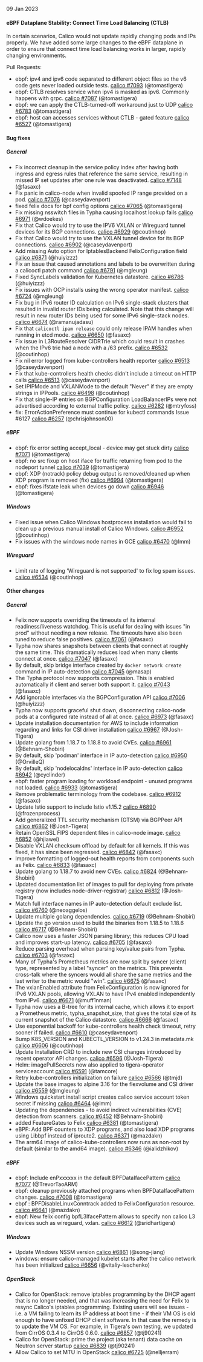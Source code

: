 09 Jan 2023

#### eBPF Dataplane Stability: Connect Time Load Balancing (CTLB)

In certain scenarios, Calico would not update rapidly changing pods and IPs properly. We have added
some large changes to the eBPF dataplane in order to ensure that connect time load balancing works
in larger, rapidly changing environments.

Pull Requests:
 - ebpf: ipv4 and ipv6 code separated to different object files so the v6 code gets never loaded outside tests. [calico #7093](https://github.com/projectcalico/calico/pull/7093) (@tomastigera)
 - ebpf: CTLB resolves service when ipv4 is masked as ipv6. Commonly happens with grpc. [calico #7087](https://github.com/projectcalico/calico/pull/7087) (@tomastigera)
 - ebpf: we can apply the CTLB-turned-off workaround just to UDP [calico #6783](https://github.com/projectcalico/calico/pull/6783) (@tomastigera)
 - ebpf: host can accesses services without CTLB - gated feature [calico #6527](https://github.com/projectcalico/calico/pull/6527) (@tomastigera)

#### Bug fixes

##### General
 - Fix incorrect cleanup in the service policy index after having both ingress and egress rules that reference the same service, resulting in missed IP set updates after one rule was deactivated. [calico #7148](https://github.com/projectcalico/calico/pull/7148) (@fasaxc)
 - Fix panic in calico-node when invalid spoofed IP range provided on a pod. [calico #7076](https://github.com/projectcalico/calico/pull/7076) (@caseydavenport)
 - fixed felix docs for bpf config options [calico #7065](https://github.com/projectcalico/calico/pull/7065) (@tomastigera)
 - Fix missing nsswitch files in Typha causing localhost lookup fails [calico #6971](https://github.com/projectcalico/calico/pull/6971) (@wdoekes)
 - Fix that Calico would try to use the IPV6 VXLAN or Wireguard tunnel devices for its BGP connections. [calico #6929](https://github.com/projectcalico/calico/pull/6929) (@coutinhop)
 - Fix that Calico would try to use the VXLAN tunnel device for its BGP connections. [calico #6902](https://github.com/projectcalico/calico/pull/6902) (@caseydavenport)
 - Add missing Auto option for IptablesBackend FelixConfiguration field [calico #6871](https://github.com/projectcalico/calico/pull/6871) (@huiyizzz)
 - Fix an issue that caused annotations and labels to be overwritten during a calicoctl patch command [calico #6791](https://github.com/projectcalico/calico/pull/6791) (@mgleung)
 - Fixed SyncLabels validation for Kubernetes datastore. [calico #6786](https://github.com/projectcalico/calico/pull/6786) (@huiyizzz)
 - Fix issues with OCP installs using the wrong operator manifest. [calico #6724](https://github.com/projectcalico/calico/pull/6724) (@mgleung)
 - Fix bug in IPv6 router ID calculation on IPv6 single-stack clusters that resulted in invalid router IDs being calculated. Note that this change will result in new router IDs being used for some IPv6 single-stack nodes. [calico #6674](https://github.com/projectcalico/calico/pull/6674) (@ramanujadasu)
 - Fix that `calicoctl ipam release` could only release IPAM handles when running in etcd mode. [calico #6650](https://github.com/projectcalico/calico/pull/6650) (@fasaxc)
 - Fix issue in L3RouteResolver CIDRTrie which could result in crashes when the IPv6 trie had a node with a /63 prefix. [calico #6532](https://github.com/projectcalico/calico/pull/6532) (@coutinhop)
 - Fix nil error logged from kube-controllers health reporter [calico #6513](https://github.com/projectcalico/calico/pull/6513) (@caseydavenport)
 - Fix that kube-controllers health checks didn't include a timeout on HTTP calls [calico #6513](https://github.com/projectcalico/calico/pull/6513) (@caseydavenport)
 - Set IPIPMode and VXLANMode to the default "Never" if they are empty strings in IPPools. [calico #6498](https://github.com/projectcalico/calico/pull/6498) (@coutinhop)
 - Fix that single-IP entries on BGPConfiguration LoadBalancerIPs were not advertised according to external traffic policy. [calico #6282](https://github.com/projectcalico/calico/pull/6282) (@mtryfoss)
 - fix: ErrorActionPreference must continue for kubectl commands Issue #6127 [calico #6257](https://github.com/projectcalico/calico/pull/6257) (@chrisjohnson00)

##### eBPF
 - ebpf: fix error setting accept_local - device may get stuck dirty [calico #7071](https://github.com/projectcalico/calico/pull/7071) (@tomastigera)
 - ebpf: no src fixup on host iface for traffic returning from pod to the nodeport tunnel [calico #7039](https://github.com/projectcalico/calico/pull/7039) (@tomastigera)
 - ebpf: XDP (notrack) policy debug output is removed/cleaned up when XDP program is removed (fix) [calico #6994](https://github.com/projectcalico/calico/pull/6994) (@tomastigera)
 - ebpf: fixes ifstate leak when devices go down [calico #6946](https://github.com/projectcalico/calico/pull/6946) (@tomastigera)

##### Windows
 - Fixed issue when Calico Windows hostprocess installation would fail to clean up a previous manual install of Calico Windows. [calico #6952](https://github.com/projectcalico/calico/pull/6952) (@coutinhop)
 - Fix issues with the windows node names in GCE [calico #6470](https://github.com/projectcalico/calico/pull/6470) (@lmm)

##### Wireguard
 - Limit rate of logging 'Wireguard is not supported' to fix log spam issues. [calico #6534](https://github.com/projectcalico/calico/pull/6534) (@coutinhop)

#### Other changes

##### General
 - Felix now supports overriding the timeouts of its internal readiness/liveness watchdog.  This is useful for dealing with issues "in prod" without needing a new release.  The timeouts have also been tuned to reduce false positives. [calico #7061](https://github.com/projectcalico/calico/pull/7061) (@fasaxc)
 - Typha now shares snapshots between clients that connect at roughly the same time. This dramatically reduces load when many clients connect at once. [calico #7047](https://github.com/projectcalico/calico/pull/7047) (@fasaxc)
 - By default, skip bridge interface created by `docker network create` command in IP auto-detection [calico #7045](https://github.com/projectcalico/calico/pull/7045) (@masap)
 - The Typha protocol now supports compression.  This is enabled automatically if client and server both support it. [calico #7043](https://github.com/projectcalico/calico/pull/7043) (@fasaxc)
 - Add ignorable interfaces via the BGPConfiguration API [calico #7006](https://github.com/projectcalico/calico/pull/7006) (@huiyizzz)
 - Typha now supports graceful shut down, disconnecting calico-node pods at a configured rate instead of all at once. [calico #6973](https://github.com/projectcalico/calico/pull/6973) (@fasaxc)
 - Update installation documentation for AWS to include information regarding and links for CSI driver installation [calico #6967](https://github.com/projectcalico/calico/pull/6967) (@Josh-Tigera)
 - Update golang from 1.18.7 to 1.18.8 to avoid CVEs. [calico #6961](https://github.com/projectcalico/calico/pull/6961) (@Behnam-Shobiri)
 - By default, skip 'podman' interface in IP auto-detection [calico #6950](https://github.com/projectcalico/calico/pull/6950) (@OrvilleQ)
 - By default, skip 'nodelocaldns' interface in IP auto-detection [calico #6942](https://github.com/projectcalico/calico/pull/6942) (@cyclinder)
 - ebpf: faster program loading for workload endpoint - unused programs not loaded. [calico #6933](https://github.com/projectcalico/calico/pull/6933) (@tomastigera)
 - Remove problematic terminology from the codebase. [calico #6912](https://github.com/projectcalico/calico/pull/6912) (@fasaxc)
 - Update Istio support to include Istio v1.15.2 [calico #6890](https://github.com/projectcalico/calico/pull/6890) (@frozenprocess)
 - Add generalized TTL security mechanism (GTSM) via BGPPeer API [calico #6862](https://github.com/projectcalico/calico/pull/6862) (@Josh-Tigera)
 - Retain OpenSSL FIPS dependent files in calico-node image. [calico #6852](https://github.com/projectcalico/calico/pull/6852) (@hjiawei)
 - Disable VXLAN checksum offload by default for all kernels.  If this was fixed, it has since been regressed. [calico #6842](https://github.com/projectcalico/calico/pull/6842) (@fasaxc)
 - Improve formatting of logged-out health reports from components such as Felix. [calico #6833](https://github.com/projectcalico/calico/pull/6833) (@fasaxc)
 - Update golang to 1.18.7 to avoid new CVEs. [calico #6824](https://github.com/projectcalico/calico/pull/6824) (@Behnam-Shobiri)
 - Updated documentation list of images to pull for deploying from private registry (now includes node-driver-registrar) [calico #6812](https://github.com/projectcalico/calico/pull/6812) (@Josh-Tigera)
 - Match full interface names in IP auto-detection default exclude list. [calico #6760](https://github.com/projectcalico/calico/pull/6760) (@neoaggelos)
 - Update multiple golang dependencies. [calico #6719](https://github.com/projectcalico/calico/pull/6719) (@Behnam-Shobiri)
 - Update the go version used to build the binaries from 1.18.5 to 1.18.6 [calico #6717](https://github.com/projectcalico/calico/pull/6717) (@Behnam-Shobiri)
 - Calico now uses a faster JSON parsing library; this reduces CPU load and improves start-up latency. [calico #6705](https://github.com/projectcalico/calico/pull/6705) (@fasaxc)
 - Reduce parsing overhead when parsing key/value pairs from Typha. [calico #6703](https://github.com/projectcalico/calico/pull/6703) (@fasaxc)
 - Many of Typha's Prometheus metrics are now split by syncer (client) type, represented by a label "syncer" on the metrics. This prevents cross-talk where the syncers would all share the same metrics and the last writer to the metric would "win". [calico #6675](https://github.com/projectcalico/calico/pull/6675) (@fasaxc)
 - The vxlanEnabled attribute from FelixConfiguration is now ignored for IPv6 VXLAN pools, allowing VXLAN to have IPv4 enabled independently from IPv6. [calico #6671](https://github.com/projectcalico/calico/pull/6671) (@muff1nman)
 - Typha now uses a B-tree for its internal cache, which allows it to export a Prometheus metric, typha_snapshot_size, that gives the total size of its current snapshot of the Calico datastore. [calico #6666](https://github.com/projectcalico/calico/pull/6666) (@fasaxc)
 - Use exponential backoff for kube-controllers health check timeout, retry sooner if failed. [calico #6610](https://github.com/projectcalico/calico/pull/6610) (@caseydavenport)
 - Bump K8S_VERSION and KUBECTL_VERSION to v1.24.3 in metadata.mk [calico #6606](https://github.com/projectcalico/calico/pull/6606) (@coutinhop)
 - Update Installation CRD to include new CSI changes introduced by recent operator API changes. [calico #6596](https://github.com/projectcalico/calico/pull/6596) (@Josh-Tigera)
 - Helm: imagePullSecrets now also applied to tigera-operator serviceaccount [calico #6591](https://github.com/projectcalico/calico/pull/6591) (@tamcore)
 - Retry kube-controllers initialization on failure [calico #6566](https://github.com/projectcalico/calico/pull/6566) (@tmjd)
 - Update the base images to alpine 3.16 for the flexvolume and CSI driver [calico #6559](https://github.com/projectcalico/calico/pull/6559) (@mgleung)
 - Windows quickstart install script creates calico service account token secret if missing [calico #6464](https://github.com/projectcalico/calico/pull/6464) (@lmm)
 - Updating the dependencies - to avoid indirect vulnerabilities (CVE) detection from scanners. [calico #6452](https://github.com/projectcalico/calico/pull/6452) (@Behnam-Shobiri)
 - added FeatureGates to Felix [calico #6381](https://github.com/projectcalico/calico/pull/6381) (@tomastigera)
 - eBPF: Add BPF counters to XDP programs, and also load XDP programs using Libbpf instead of iproute2. [calico #6371](https://github.com/projectcalico/calico/pull/6371) (@mazdakn)
 - The arm64 image of calico-kube-controllers now runs as non-root by default (similar to the amd64 image). [calico #6346](https://github.com/projectcalico/calico/pull/6346) (@ialidzhikov)

##### eBPF
 - ebpf: Include enPxxxxxx in the default BPFDataIfacePattern [calico #7077](https://github.com/projectcalico/calico/pull/7077) (@TrevorTaoARM)
 - ebpf: cleanup previously attached programs when BPFDataIfacePattern changes. [calico #7008](https://github.com/projectcalico/calico/pull/7008) (@tomastigera)
 - ebpf : BPFDisableLinuxConntrack added to FelixConfiguration resource. [calico #6641](https://github.com/projectcalico/calico/pull/6641) (@mazdakn)
 - ebpf: New felix config bpfL3IfacePattern allows to specify non calico L3 devices such as wireguard, vxlan. [calico #6612](https://github.com/projectcalico/calico/pull/6612) (@sridhartigera)

##### Windows
 - Update Windows NSSM version [calico #6861](https://github.com/projectcalico/calico/pull/6861) (@song-jiang)
 - windows: ensure calico-managed kubelet starts after the calico network has been initialized [calico #6656](https://github.com/projectcalico/calico/pull/6656) (@vitaliy-leschenko)

##### OpenStack
 - Calico for OpenStack: remove iptables programming by the DHCP agent that is no longer needed, and that was increasing the need for Felix to resync Calico's iptables programming. Existing users will see issues - i.e. a VM failing to learn its IP address at boot time - if their VM OS is old enough to have unfixed DHCP client software.  In that case the remedy is to update the VM OS.  For example, in Tigera's own testing, we updated from CirrOS 0.3.4 to CirrOS 0.6.0. [calico #6857](https://github.com/projectcalico/calico/pull/6857) (@tj90241)
 - Calico for OpenStack: prime the project (aka tenant) data cache on Neutron server startup [calico #6839](https://github.com/projectcalico/calico/pull/6839) (@tj90241)
 - Allow Calico to set MTU in OpenStack [calico #6725](https://github.com/projectcalico/calico/pull/6725) (@nelljerram)

